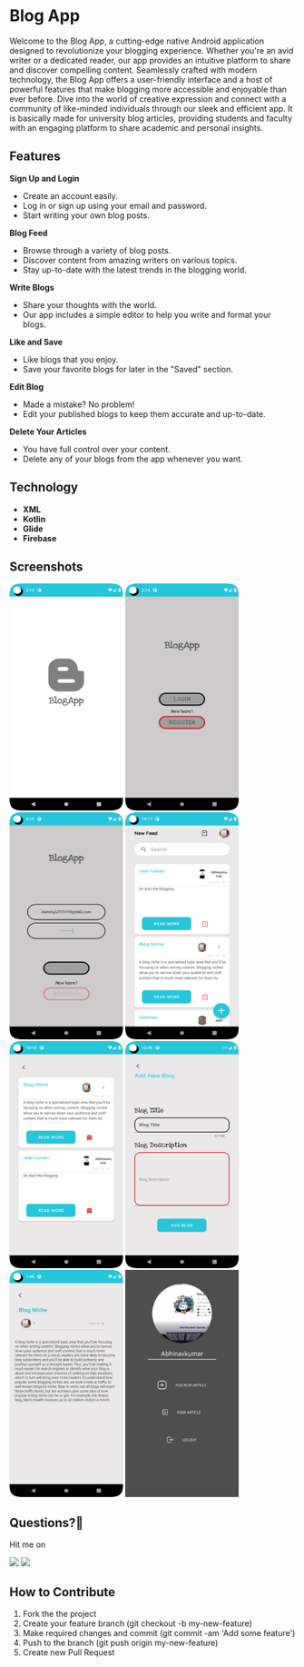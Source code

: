 # Blog App

Welcome to the Blog App, a cutting-edge native Android application designed to revolutionize your blogging experience. Whether you're an avid writer or a dedicated reader, our app provides an intuitive platform to share and discover compelling content. Seamlessly crafted with modern technology, the Blog App offers a user-friendly interface and a host of powerful features that make blogging more accessible and enjoyable than ever before. Dive into the world of creative expression and connect with a community of like-minded individuals through our sleek and efficient app. It is basically made for university blog articles, providing students and faculty with an engaging platform to share academic and personal insights.

## Features

 **Sign Up and Login**
   - Create an account easily.
   - Log in or sign up using your email and password.
   - Start writing your own blog posts.

 **Blog Feed**
   - Browse through a variety of blog posts.
   - Discover content from amazing writers on various topics.
   - Stay up-to-date with the latest trends in the blogging world.

 **Write Blogs**
   - Share your thoughts with the world.
   - Our app includes a simple editor to help you write and format your blogs.

 **Like and Save**
   - Like blogs that you enjoy.
   - Save your favorite blogs for later in the "Saved" section.

 **Edit Blog**
   - Made a mistake? No problem!
   - Edit your published blogs to keep them accurate and up-to-date.

 **Delete Your Articles**
   - You have full control over your content.
   - Delete any of your blogs from the app whenever you want.

## Technology

 - **XML**
 - **Kotlin**
 - **Glide**
 - **Firebase**
 
## Screenshots
<p>
   <img src="https://github.com/abhinavraj-code/Blog-App/blob/master/images/Screenshot1.png" width="200" height="400" />
   <img src="https://github.com/abhinavraj-code/Blog-App/blob/master/images/Screenshot2.png" width="200" height="400" />
   <img src="https://github.com/abhinavraj-code/Blog-App/blob/master/images/Screenshot4.png" width="200" height="400" />
   <img src="https://github.com/abhinavraj-code/Blog-App/blob/master/images/Screenshot5.png" width="200" height="400" />
   <img src="https://github.com/abhinavraj-code/Blog-App/blob/master/images/Screenshot6.png" width="200" height="400" />
   <img src="https://github.com/abhinavraj-code/Blog-App/blob/master/images/Screenshot7.png" width="200" height="400" />
   <img src="https://github.com/abhinavraj-code/Blog-App/blob/master/images/Screenshot8.png" width="200" height="400" />
   <img src="https://github.com/abhinavraj-code/Blog-App/blob/master/images/Screenshot%209.jpg" width="200" height="400" />
</p>

 ## Questions?🤔
 
 Hit me on
 
<a href="https://twitter.com/Abhinav84319011"><img src="https://user-images.githubusercontent.com/35039342/55471524-8e24cb00-5627-11e9-9389-58f3d4419153.png" width="60"></a>
<a href="https://www.linkedin.com/in/abhinavkumar18/"><img src="https://user-images.githubusercontent.com/35039342/55471530-94b34280-5627-11e9-8c0e-6fe86a8406d6.png" width="60"></a>


## How to Contribute
1. Fork the the project
2. Create your feature branch (git checkout -b my-new-feature)
3. Make required changes and commit (git commit -am 'Add some feature')
4. Push to the branch (git push origin my-new-feature)
5. Create new Pull Request

